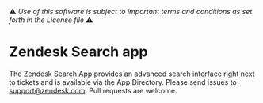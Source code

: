 :warning: *Use of this software is subject to important terms and conditions as set forth in the License file* :warning: 

# Zendesk Search app

The Zendesk Search App provides an advanced search interface right next to tickets and is available via the App Directory. Please send issues to [support@zendesk.com](mailto:support@zendesk.com). Pull requests are welcome.
